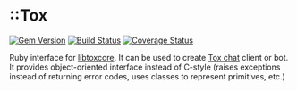 ::Tox
=====

[![Gem Version](https://badge.fury.io/rb/tox.svg)](http://badge.fury.io/rb/tox)
[![Build Status](https://travis-ci.org/braiden-vasco/tox.rb.svg)](https://travis-ci.org/braiden-vasco/tox.rb)
[![Coverage Status](https://coveralls.io/repos/github/braiden-vasco/tox.rb/badge.svg)](https://coveralls.io/github/braiden-vasco/tox.rb)

Ruby interface for [libtoxcore](https://github.com/TokTok/c-toxcore).
It can be used to create [Tox chat](https://tox.chat) client or bot.
It provides object-oriented interface instead of C-style (raises exceptions
instead of returning error codes, uses classes to represent primitives, etc.)
